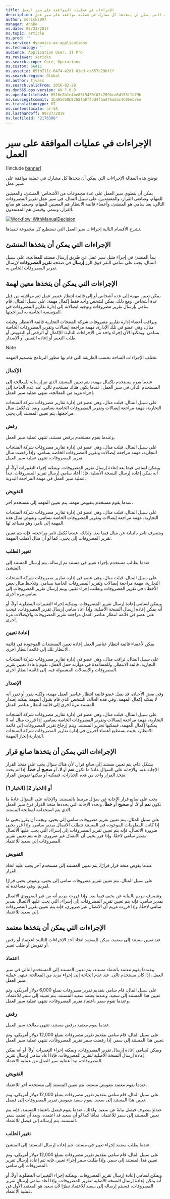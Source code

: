 ```yaml
---
title: الإجراءات في عمليات الموافقة على سير العمل
description: توضح هذه المقالة الإجراءات التي يمكن أن يتخذها كل مشارك في عملية موافقة على سير عمل.
author: sericks007
manager: AnnBe
ms.date: 08/23/2017
ms.topic: article
ms.prod: ''
ms.service: dynamics-ax-applications
ms.technology: ''
audience: Application User, IT Pro
ms.reviewer: sericks
ms.search.scope: Core, Operations
ms.custom: 56411
ms.assetid: 65fb711c-6474-42d1-81ed-ca657c29bf1f
ms.search.region: Global
ms.author: tjvass
ms.search.validFrom: 2016-02-28
ms.dyn365.ops.version: AX 7.0.0
ms.openlocfilehash: 6516e8b1e4be83f3450f03c769bca6d158ffb79b
ms.sourcegitcommit: 3ba95d50b8262fa0f43d4faad76adac4d05eb3ea
ms.translationtype: HT
ms.contentlocale: ar-SA
ms.lasthandoff: 09/27/2019
ms.locfileid: "2176308"
---
```

# <a name="actions-in-workflow-approval-processes"></a>الإجراءات في عمليات الموافقة على سير العمل

[!include [banner](../includes/banner.md)]

توضح هذه المقالة الإجراءات التي يمكن أن يتخذها كل مشارك في عملية موافقة على سير عمل.

يمكن أن ينطوي سير العمل على عدة مجموعات من الأشخاص: المنشئ، والمعينين للمهام، وصانعي القرار، والمعتمدين. على سبيل المثال، في سير عمل تقرير المصروفات التالي، يعد سامي هو المنشئ، وأعضاء قائمة الانتظار هم المعينين للمهام، وسعيد هو صانع القرار، وسمر، وفيصل هم المعتمدون.

[![Workflow\_WithManualDecision](./media/workflow_withmanualdecision.gif)](./media/workflow_withmanualdecision.gif)

تشرح الأقسام التالية إجراءات سير العمل التي تستطيع كل مجموعة تنفيذها.

## <a name="actions-that-an-originator-can-perform"></a>الإجراءات التي يمكن أن يتخذها المنشئ

يبدأ المنشئ في إجراء مثيل سير عمل عن طريق إرسال مستند للمعالجة. على سبيل المثال، يجب على سامي النقر فوق الزر **إرسال** في صفحة **تقرير المصروفات** لإرسال تقرير المصروفات الخاص به.

## <a name="actions-that-a-task-assignee-can-perform"></a>الإجراءات التي يمكن أن يتخذها معين لهمة

يمكن تعيين مهمة إلى عدة أشخاص أو إلى قائمة انتظار عنصر عمل تتم مراقبته من قِبل عدة أشخاص. ومع ذلك، يمكن لشخص واحد فقط إكمال مهمة. على سبيل المثال، قام سامي بإرسال تقرير مصروفات وتوجيه ايصالاته إلى إدارة تقارير المصروفات في المؤسسة الخاصة به لمراجعتها.

ويراقب أعضاء إدارة تقارير مصروفات شركة المنتجات التجارية قائمة الانتظار. وقبلت منال، وهي عضو في تلك الإدارة، مهمة مراجعة إيصالات وتقرير المصروفات الخاصة بسامي. ويمكنها الآن إجراء واحد من الإجراءات التالية: الإكمال أو الرفض أو التفويض أو طلب التغيير أو إعادة التعيين أو الإصدار.

> [!NOTE]
> تختلف الإجراءات المتاحة بحسب الطريقة التي قام بها مطور البرنامج بتصميم المهمة.

### <a name="complete"></a>الإكمال

عندما يقوم مستخدم بإكمال مهمة، يتم تعيين المستند الذي تم إرساله للمعالجة إلى المستخدم التالي في سير العمل، عندما يكون هناك مستخدم تالي. عند عدم الحاجة إلى إجراء مزيد من المعالجة، تنتهي عملية سير العمل.

على سبيل المثال، قبلت منال، وهي عضو في إدارة تقارير مصروفات شركة المنتجات التجارية، مهمة مراجعة إيصالات وتقرير المصروفات الخاصة بسامي. وبعد أن تُكمل منال مراجعتها، يتم تعيين المستند إلى يحيى.

### <a name="reject"></a>رفض

وعندما يقوم مستخدم برفض مستند، تنتهي عملية سير العمل.

على سبيل المثال، قبلت منال، وهي عضو في إدارة تقارير مصروفات شركة المنتجات التجارية، مهمة مراجعة إيصالات وتقرير المصروفات الخاصة بسامي. وإذا رفضت منال تقرير المصروفات، تنتهي عملية سير العمل.

ويمكن لسامي فيما بعد إعادة إرسال تقرير المصروفات. ويمكنه إجراء التغييرات أولاً، أو أنه يمكن إعادة إرسال النسخة الأصلية. فإذا أعاد سامي إرسال تقرير المصروفات، تبدأ عملية سير العمل في مهمة المراجعة اليدوية.

### <a name="delegate"></a>التفويض

عندما يقوم مستخدم بتفويض مهمة، يتم تعيين المهمة إلى مستخدم آخر.

على سبيل المثال، قبلت منال، وهي عضو في إدارة تقارير مصروفات شركة المنتجات التجارية، مهمة مراجعة إيصالات وتقرير المصروفات الخاصة بسامي. وتفوض منال هذه المهمة إلى تامر، وهو مساعد لها.

ويتصرف تامر بالنيابة عن منال فيما بعد. ولذلك، عندما يُكمل تامر مراجعته، فإنه يتم تعيين تقرير المصروفات إلى يحيى، كما لو أن منال أكملت المهمة.

### <a name="request-change"></a>تغيير الطلب

عندما يطالب مستخدم بإجراء تغيير في مستند تم إرساله، يتم إرسال المستند إلى المنشئ.

على سبيل المثال، قبلت منال، وهي عضو في إدارة تقارير مصروفات شركة المنتجات التجارية، مهمة مراجعة إيصالات وتقرير المصروفات الخاصة بسامي. وتلاحظ منال بعض الأخطاء في تقرير المصروفات وتطلب إجراء تغيير. ويتم إرسال تقرير المصروفات إلى سامي مرة أخرى.

ويمكن لسامي إعادة إرسال تقرير المصروفات. ويمكنه إجراء التغييرات المطلوبة أولاً، أو أنه يمكن إعادة إرسال النسخة الأصلية. وإذا أعاد سامي إرسال تقرير المصروفات، فيجب على عضو في قائمة انتظار عناصر العمل مراجعة تقرير المصروفات والإيصالات مرة أخرى.

### <a name="reassign"></a>إعادة تعيين

يمكن لأعضاء قائمة انتظار عناصر العمل إعادة تعيين المستندات الموجودة في قائمة الانتظار تلك إلى قائمة انتظار أخرى.

على سبيل المثال، تراقب منال، وهي عضو في إدارة تقارير مصروفات شركة المنتجات التجارية، قائمة الانتظار. وللمساعدة في موازنة حمل العمل، تقوم بإعادة تعيين تقرير المصروفات والإيصالات المشمولة فيه، إلى قائمة انتظار أخرى.

### <a name="release"></a>الإصدار

وفي بعض الأحيان، قد يقبل عضو قائمة انتظار عناصر العمل مهمة، ولكنه يقرر أو تقرر أنه لا يمكنه إكمال المهمة. وفي هذه الحالة، الشخص الذي قام بقبول المهمة يمكنه إصدار المستند مرة أخرى إلى قائمة انتظار عناصر العمل.

على سبيل المثال، قبلت منال، وهي عضو في إدارة تقارير مصروفات شركة المنتجات التجارية، مهمة مراجعة إيصالات وتقرير المصروفات الخاصة بسامي. إذا قررت منال أنه لا يمكنها إكمال المهمة، فيمكنها تحرير المستند. ويتم إرجاع تقرير المصروفات إلى قائمة الانتظار، بحيث يستطيع أعضاء آخرون في إدارة تقارير المصروفات شركة المنتجات التجارية إنجاز المهمة.

## <a name="actions-that-a-decision-maker-can-perform"></a>الإجراءات التي يمكن أن يتخذها صانع قرار

بشكل عام، يتم تعيين مستند إلى صانع قرار، لأن هناك سؤال يجب على متخذ القرار الإجابة عنه. والإجابة على السؤال عادةً ما تكون **نعم** أو **لا**، أو **صحيح** أو **خطأ**. إذا لم يحدد متخذ القرار واحد من هذه الخيارات، فيمكنه أو يمكنها تفويض القرار.

### <a name="choice-1-or-choice-2"></a>\[الخيار 1\] أو \[الخيار 2\]

يجب على صانع قرار الإجابة عن سؤال مرتبط بالمستند. والإجابة على السؤال عادةً ما تكون **نعم** أو **لا**، أو **صحيح** أو **خطأ**. وتحدد الإجابة التي يحددها متخذ القرار فرع سير العمل الذي يتم استخدامه لمعالجة المستند.

على سبيل المثال، يتم تعيين تقرير مصروفات سامي إلى يحيى. ويجب أن يقرر يحيى ما إذا كانت المعلومات الموجودة في المستند تتطلب الاتصال بمدير سامي. وإذا قرر يحيى ضرورة الاتصال، فإنه يتم تعيين تقرير المصروفات إلى إسراء، التي يجب عليها الاتصال بمدير سامي لاحقًا. وإذا قرر يحيى أن الاتصال غير ضروري، فإنه يتم تعيين تقرير المصروفات إلى سعيد للاعتماد.

### <a name="delegate"></a>التفويض

عندما يفوض متخذ قرار قرارًا، يتم تعيين المستند إلى مستخدم آخر يجب عليه اتخاذ القرار.

على سبيل المثال، يتم تعيين تقرير مصروفات سامي إلى يحيى. ويفوض يحيى قرارًا لمريم، وهي مساعدة له.

وتتصرف مريم بالنيابة عن يحيى فيما بعد. وإذا قررت مريم أنه من غير الضروري الاتصال بمدير سامي، فإنه يتم تعيين تقرير المصروفات إلى إسراء، التي يجب عليها الاتصال بمدير سامي لاحقًا. وإذا قررت مريم أن الاتصال غير ضروري، فإنه يتم تعيين تقرير المصروفات إلى سعيد للاعتماد.

## <a name="actions-that-an-approver-can-perform"></a>الإجراءات التي يمكن أن يتخذها معتمد

عند تعيين مستند إلى معتمد، يمكن للمعتمد اتخاذ أحد الإجراءات التالية: اععتماد أو رفض أو تفويض أو طلب تغيير.

### <a name="approve"></a>اعتماد

وعندما يقوم معتمد باعتماد مستند، يتم تعيين المستند إلى المستخدم التالي في سير العمل، إذا كان مستخدم تالي. عند عدم الحاجة إلى إجراء مزيد من المعالجة، تنتهي عملية سير العمل.

على سبيل المال، قام سامي بتقديم ‏‏تقرير مصروفات بمبلغ 6,000 دولار أمريكي، وتم تعيين هذا المستند إلى سعيد. وعندما يعتمد سعيد المستند، يتم تعيينه إلى سمر للاعتماد. وعندما تقوم سمر باعتماد تقرير المصروفات، تنتهي عملية سير العمل.

### <a name="reject"></a>رفض

عندما يقوم معتمد برفض مستند، تنتهي معالجة سير العمل.

على سبيل المال، قام سامي بتقديم ‏‏تقرير مصروفات بمبلغ 12,000 دولار أمريكي، وتم تعيين هذا المستند إلى سمر. إذا رفضت سمر تقرير المصروفات، تنتهي عملية سير العمل.

ويمكن لسامي إعادة إرسال تقرير المصروفات. ويمكنه إجراء التغييرات أولاً، أو أنه يمكن إعادة إرسال النسخة الأصلية لتقرير المصروفات. فإذا أعاد سامي إرسال تقرير المصروفات، تبدأ عملية سير العمل من عملية الاعتماد.

### <a name="delegate"></a>التفويض

عندما يقوم معتمد بتفويض مستند، يتم تعيين المستند إلى مستخدم آخر للاعتماد.

على سبيل المال، قام سامي بتقديم ‏‏تقرير مصروفات بمبلغ 12,000 دولار أمريكي، وتم تعيين هذا المستند إلى سعيد. يقوم سعيد بتفويض تقرير المصروفات إلى فيصل.

عندئذٍ يتصرف فيصل نيابةً عن سعيد. ولذلك، عندما يقوم فيصل باعتماد المستند، فإنه يتم تعيين المستند إلى سمر للاعتماد، تمامًا كما لو أن سعيد قد اعتمده. وبعد أن تعتمد سمر المستند، يتم إرساله إلى فيصل للاعتماد.

### <a name="request-change"></a>تغيير الطلب

عندما يطلب معتمد إجراء تغيير في مستند، تتم إعادة إرسال المستند إلى المنشئ.

على سبيل المال، قام سامي بتقديم ‏‏تقرير مصروفات بمبلغ 12,000 دولار أمريكي، وتم تعيين هذا المستند إلى سمر. وإذا طلبت سمر إجراء تغيير، فإنه تتم إعادة إرسال تقرير المصروفات إلى سامي.

ويمكن لسامي إعادة إرسال تقرير المصروفات. ويمكنه إجراء التغييرات المطلوبة أولاً، أو أنه يمكن إعادة إرسال النسخة الأصلية لتقرير المصروفات. وإذا أعاد سامي إرسال تقرير المصروفات، فسيتم إرساله إلى سعيد للاعتماد نظرًا لأن سعيد هو المعتمد الأول في عملية الاعتماد.
